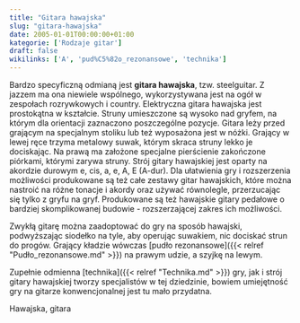 ```yaml
---
title: "Gitara hawajska"
slug: "gitara-hawajska"
date: 2005-01-01T00:00:00+01:00
kategorie: ['Rodzaje gitar']
draft: false
wikilinks: ['A', 'pud%C5%82o_rezonansowe', 'technika']
---
```

Bardzo specyficzną odmianą jest **gitara hawajska**, tzw. steelguitar. Z
jazzem ma ona niewiele wspólnego, wykorzystywana jest na ogół w
zespołach rozrywkowych i country. Elektryczna gitara hawajska jest
prostokątna w kształcie. Struny umieszczone są wysoko nad gryfem, na
którym dla orientacji zaznaczono poszczególne pozycje. Gitara leży
przed grającym na specjalnym stoliku lub też wyposażona jest w nóżki.
Grający w lewej ręce trzyma metalowy suwak, którym skraca struny lekko
je dociskając. Na prawą ma założone specjalne pierścienie zakończone
piórkami, którymi zarywa struny. Strój gitary hawajskiej jest oparty na
akordzie durowym e, cis, a, e, A, E (A<!-- link nie odnosił się do niczego -->-dur). Dla
ułatwienia gry i rozszerzenia możliwości produkowane są też całe
zestawy gitar hawajskich, które można nastroić na różne tonacje i akordy
oraz używać równolegle, przerzucając się tylko z gryfu na gryf.
Produkowane są też hawajskie gitary pedałowe o bardziej skomplikowanej
budowie - rozszerzającej zakres ich możliwości.

Zwykłą gitarę można zaadoptować do gry na sposób hawajski, podwyższając
siodełko na tyle, aby operując suwakiem, nic dociskać strun do progów.
Grający kładzie wówczas [pudło
rezonansowe]({{< relref "Pudło_rezonansowe.md" >}}) na prawym udzie, a szyjkę na
lewym.

Zupełnie odmienna [technika]({{< relref "Technika.md" >}}) gry, jak i strój
gitary hawajskiej tworzy specjalistów w tej dziedzinie, bowiem
umiejętność gry na gitarze konwencjonalnej jest tu mało przydatna.

Hawajska, gitara<!-- link nie odnosił się do niczego -->